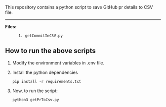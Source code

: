 This repository contains a python script to save GitHub pr details to CSV file.


-------------

**Files:** 

```
      1. getCommitInCSV.py
```

## How to run the above scripts

1.  Modify the environment variables in .env file.      

2. Install the python dependencies
    ```
    pip install -r requirements.txt
    ```
2. Now, to run the script:
    ```
    python3 getPrToCsv.py
    ```